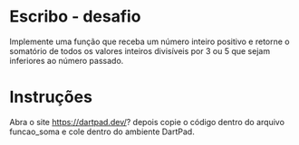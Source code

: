# Escribo - desafio
Implemente uma função que receba um número inteiro positivo e retorne o somatório de todos os valores inteiros divisíveis por 3 ou 5 que sejam inferiores ao número passado.


# Instruções
Abra o site https://dartpad.dev/? depois copie o código dentro do arquivo funcao_soma e cole dentro do ambiente DartPad.
